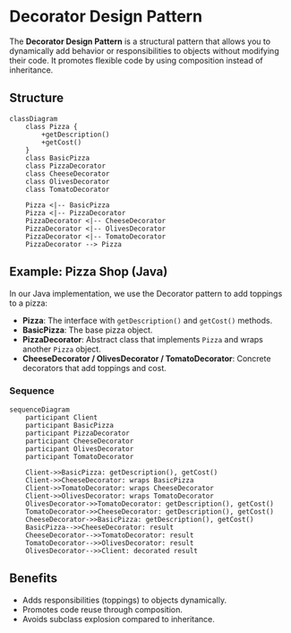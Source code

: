 # Decorator Design Pattern

The **Decorator Design Pattern** is a structural pattern that allows you to dynamically add behavior or responsibilities to objects without modifying their code. It promotes flexible code by using composition instead of inheritance.

## Structure

```mermaid
classDiagram
    class Pizza {
        +getDescription()
        +getCost()
    }
    class BasicPizza
    class PizzaDecorator
    class CheeseDecorator
    class OlivesDecorator
    class TomatoDecorator

    Pizza <|-- BasicPizza
    Pizza <|-- PizzaDecorator
    PizzaDecorator <|-- CheeseDecorator
    PizzaDecorator <|-- OlivesDecorator
    PizzaDecorator <|-- TomatoDecorator
    PizzaDecorator --> Pizza
```

## Example: Pizza Shop (Java)

In our Java implementation, we use the Decorator pattern to add toppings to a pizza:

- **Pizza**: The interface with `getDescription()` and `getCost()` methods.
- **BasicPizza**: The base pizza object.
- **PizzaDecorator**: Abstract class that implements `Pizza` and wraps another `Pizza` object.
- **CheeseDecorator / OlivesDecorator / TomatoDecorator**: Concrete decorators that add toppings and cost.

### Sequence

```mermaid
sequenceDiagram
    participant Client
    participant BasicPizza
    participant PizzaDecorator
    participant CheeseDecorator
    participant OlivesDecorator
    participant TomatoDecorator

    Client->>BasicPizza: getDescription(), getCost()
    Client->>CheeseDecorator: wraps BasicPizza
    Client->>TomatoDecorator: wraps CheeseDecorator
    Client->>OlivesDecorator: wraps TomatoDecorator
    OlivesDecorator->>TomatoDecorator: getDescription(), getCost()
    TomatoDecorator->>CheeseDecorator: getDescription(), getCost()
    CheeseDecorator->>BasicPizza: getDescription(), getCost()
    BasicPizza-->>CheeseDecorator: result
    CheeseDecorator-->>TomatoDecorator: result
    TomatoDecorator-->>OlivesDecorator: result
    OlivesDecorator-->>Client: decorated result
```

## Benefits

- Adds responsibilities (toppings) to objects dynamically.
- Promotes code reuse through composition.
- Avoids subclass explosion compared to inheritance.
